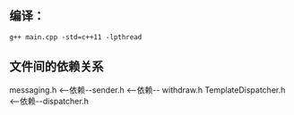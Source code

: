## 编译：
    g++ main.cpp -std=c++11 -lpthread

## 文件间的依赖关系
messaging.h <--依赖--sender.h <--依赖-- withdraw.h
TemplateDispatcher.h <--依赖--dispatcher.h

## 